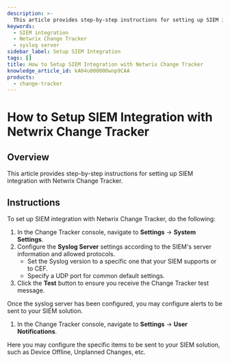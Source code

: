 ```yaml
---
description: >-
  This article provides step-by-step instructions for setting up SIEM integration with Netwrix Change Tracker.
keywords:
  - SIEM integration
  - Netwrix Change Tracker
  - syslog server
sidebar_label: Setup SIEM Integration
tags: []
title: How to Setup SIEM Integration with Netwrix Change Tracker
knowledge_article_id: kA04u000000wnp9CAA
products:
  - change-tracker
---
```


# How to Setup SIEM Integration with Netwrix Change Tracker

## Overview

This article provides step-by-step instructions for setting up SIEM integration with Netwrix Change Tracker.

## Instructions

To set up SIEM integration with Netwrix Change Tracker, do the following:

1. In the Change Tracker console, navigate to **Settings** → **System Settings**.
2. Configure the **Syslog Server** settings according to the SIEM's server information and allowed protocols.
   - Set the Syslog version to a specific one that your SIEM supports or to CEF.
   - Specify a UDP port for common default settings.
3. Click the **Test** button to ensure you receive the Change Tracker test message.

Once the syslog server has been configured, you may configure alerts to be sent to your SIEM solution.

1. In the Change Tracker console, navigate to **Settings** → **User Notifications**.

Here you may configure the specific items to be sent to your SIEM solution, such as Device Offline, Unplanned Changes, etc.